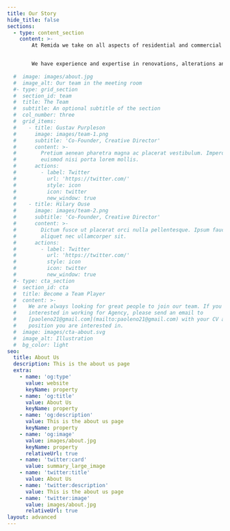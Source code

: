 ```yaml
---
title: Our Story
hide_title: false
sections:
  - type: content_section
    content: >-
        At Remida we take on all aspects of residential and commercial painting, decorating and feature design walls and ceiling from plasterboard to suit your plans for both interior and exterior jobs to improve and give a character to your property.


        We have experience and expertise in renovations, alterations and refurbishment. We love working with design plans, transforming the project into your dream house. 
        
  #  image: images/about.jpg
  #  image_alt: Our team in the meeting room
  #- type: grid_section
  #  section_id: team
  #  title: The Team
  #  subtitle: An optional subtitle of the section
  #  col_number: three
  #  grid_items:
  #    - title: Gustav Purpleson
  #      image: images/team-1.png
  #      subtitle: 'Co-Founder, Creative Director'
  #      content: >-
  #        Pretium aenean pharetra magna ac placerat vestibulum. Imperdiet sed
  #        euismod nisi porta lorem mollis.
  #      actions:
  #        - label: Twitter
  #          url: 'https://twitter.com/'
  #          style: icon
  #          icon: twitter
  #          new_window: true
  #    - title: Hilary Ouse
  #      image: images/team-2.png
  #      subtitle: 'Co-Founder, Creative Director'
  #      content: >-
  #        Dictum fusce ut placerat orci nulla pellentesque. Ipsum faucibus vitae
  #        aliquet nec ullamcorper sit.
  #      actions:
  #        - label: Twitter
  #          url: 'https://twitter.com/'
  #          style: icon
  #          icon: twitter
  #          new_window: true
  #- type: cta_section
  #  section_id: cta
  #  title: Become a Team Player
  #  content: >-
  #    We are always looking for great people to join our team. If you are
  #    interested in working for Agency, please send an email to
  #    [paoleno21@gmail.com](mailto:paoleno21@gmail.com) with your CV and which
  #    position you are interested in.
  #  image: images/cta-about.svg
  #  image_alt: Illustration
  #  bg_color: light
seo:
  title: About Us
  description: This is the about us page
  extra:
    - name: 'og:type'
      value: website
      keyName: property
    - name: 'og:title'
      value: About Us
      keyName: property
    - name: 'og:description'
      value: This is the about us page
      keyName: property
    - name: 'og:image'
      value: images/about.jpg
      keyName: property
      relativeUrl: true
    - name: 'twitter:card'
      value: summary_large_image
    - name: 'twitter:title'
      value: About Us
    - name: 'twitter:description'
      value: This is the about us page
    - name: 'twitter:image'
      value: images/about.jpg
      relativeUrl: true
layout: advanced
---
```

